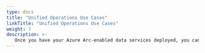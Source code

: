 ```yaml
---
type: docs
title: "Unified Operations Use Cases"
linkTitle: "Unified Operations Use Cases"
weight: 7
description: >-
   Once you have your Azure Arc-enabled data services deployed, you can start to use native Azure tooling to manage it as well explore various architecture and deployment models.
---
```

